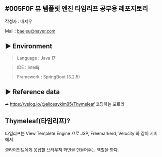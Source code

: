 ## #005F0F 뷰 템플릿 엔진 타임리프 공부용 레포지토리 

작성자 : 배제우 

Mail   : baejeu@naver.com

## ▶ Environment 
> Language : Java 17

> IDE : Intellij

> Framework : SpringBoot (3.2.5)

 ## ▶ Reference data
 ➡ https://velog.io/@alicesykim95/Thymeleaf 코딩하는 포로리

 ## Thymeleaf(타임리프)?

 타임리프는 View Templete Engine 으로 JSP, Freemarkerd, Velocity 와 같이 서버에서
 
 클라이언트에게 응답할 브라우저 화면을 만들어주는 역할을 한다.
 

